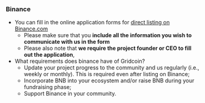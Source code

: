

### Binance
- You can fill in the online application forms for [direct listing on Binance.com](https://www.binance.com/en/my/coin-apply)
	- Please make sure that you **include all the information you wish to communicate with us in the form**
	- Please also note that **we require the project founder or CEO to fill out the application**,
- What requirements does binance have of Gridcoin?
	- Update your project progress to the community and us regularly (i.e., weekly or monthly). This is required even after listing on Binance;
	- Incorporate BNB into your ecosystem and/or raise BNB during your fundraising phase;
	- Support Binance in your community.